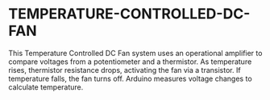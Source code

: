 # TEMPERATURE-CONTROLLED-DC-FAN
This Temperature Controlled DC Fan system uses an operational amplifier to compare voltages from a potentiometer and a thermistor. As temperature rises, thermistor resistance drops, activating the fan via a transistor. If temperature falls, the fan turns off. Arduino measures voltage changes to calculate temperature.

